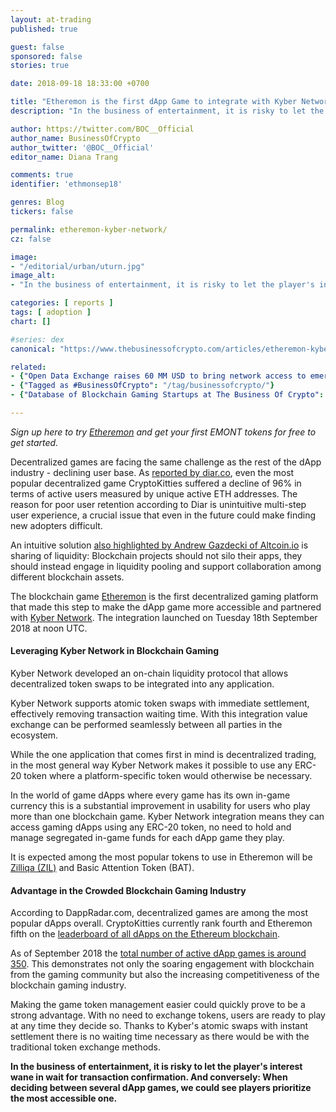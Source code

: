 ```yaml
---
layout: at-trading
published: true

guest: false
sponsored: false
stories: true

date: 2018-09-18 18:33:00 +0700

title: "Etheremon is the first dApp Game to integrate with Kyber Network’s liquidity protocol"
description: "In the business of entertainment, it is risky to let the player's interest wane in wait for transaction confirmation."

author: https://twitter.com/BOC__Official
author_name: BusinessOfCrypto
author_twitter: '@BOC__Official'
editor_name: Diana Trang

comments: true
identifier: 'ethmonsep18'

genres: Blog
tickers: false

permalink: etheremon-kyber-network/
cz: false

image:
- "/editorial/urban/uturn.jpg"
image_alt:
- "In the business of entertainment, it is risky to let the player's interest wane in wait for transaction confirmation."

categories: [ reports ]
tags: [ adoption ]
chart: []

#series: dex
canonical: "https://www.thebusinessofcrypto.com/articles/etheremon-kyber-network/"

related:
- {"Open Data Exchange raises 60 MM USD to bring network access to emerging markets, focus will likely by on blockchain gaming and entertainment": "/press/open-data-echange-token-sale/"}
- {"Tagged as #BusinessOfCrypto": "/tag/businessofcrypto/"}
- {"Database of Blockchain Gaming Startups at The Business Of Crypto": "/blockchain-tech-companies/"}

---
```


*Sign up here to try [Etheremon](https://www.etheremon.com/sign-in?code=e234281) and get your first EMONT tokens for free to get started.*

Decentralized games are facing the same challenge as the rest of the dApp industry - declining user base. As [reported by diar.co](http://diar.co/decentralized-apps-facing-half-life-after-peak/), even the most popular decentralized game CryptoKitties suffered a decline of 96% in terms of active users measured by unique active ETH addresses. The reason for poor user retention according to Diar is unintuitive multi-step user experience, a crucial issue that even in the future could make finding new adopters difficult.

An intuitive solution [also highlighted by Andrew Gazdecki of Altcoin.io](https://www.altcointrading.net/interview-andrew-gazdecki/) is sharing of liquidity: Blockchain projects should not silo their apps, they should instead engage in liquidity pooling and support collaboration among different blockchain assets.

The blockchain game [Etheremon](https://www.thebusinessofcrypto.com/company/etheremon/) is the first decentralized gaming platform that made this step to make the dApp game more accessible and partnered with [Kyber Network](https://kyber.network/). The integration launched on Tuesday 18th September 2018 at noon UTC.

#### Leveraging Kyber Network in Blockchain Gaming

Kyber Network developed an on-chain liquidity protocol that allows decentralized token swaps to be integrated into any application.

Kyber Network supports atomic token swaps with immediate settlement, effectively removing transaction waiting time. With this integration value exchange can be performed seamlessly between all parties in the ecosystem.

While the one application that comes first in mind is decentralized trading, in the most general way Kyber Network makes it possible to use any ERC-20 token where a platform-specific token would otherwise be necessary.

In the world of game dApps where every game has its own in-game currency this is a substantial improvement in usability for users who play more than one blockchain game.  Kyber Network integration means they can access gaming dApps using any ERC-20 token, no need to hold and manage segregated in-game funds for each dApp game they play.

It is expected among the most popular tokens to use in Etheremon will be [Zilliqa (ZIL)](https://www.thebusinessofcrypto.com/company/zilliqa/) and Basic Attention Token (BAT).

#### Advantage in the Crowded Blockchain Gaming Industry

According to DappRadar.com, decentralized games are among the most popular dApps overall. CryptoKitties currently rank fourth and Etheremon fifth on the [leaderboard of all dApps on the Ethereum blockchain](https://dappradar.com/dapps).

As of September 2018 the [total number of active dApp games is around 350](https://dappradar.com/category/games). This demonstrates not only the soaring engagement with blockchain from the gaming community but also the increasing competitiveness of the blockchain gaming industry.

Making the game token management easier could quickly prove to be a strong advantage. With no need to exchange tokens, users are ready to play at any time they decide so. Thanks to Kyber's atomic swaps with instant settlement there is no waiting time necessary as there would be with the traditional token exchange methods.

**In the business of entertainment, it is risky to let the player's interest wane in wait for transaction confirmation. And conversely: When deciding between several dApp games, we could see players prioritize the most accessible one.**
